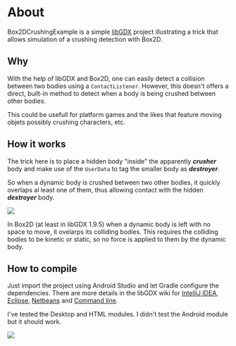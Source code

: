 About
=

Box2DCrushingExample is a simple [libGDX](https://github.com/libgdx/libgdx) project illustrating a trick that allows simulation of a crushing detection with Box2D.

Why
-

With the help of libGDX and Box2D, one can easily detect a collision between two bodies using a `ContactListener`. However, this doesn't offers a direct, built-in method to detect when a body is being crushed between other bodies.

This could be usefull for platform games and the likes that feature moving objets possibly crushing characters, etc.

How it works
-

The trick here is to place a hidden body "inside" the apparently ***crusher*** body and make use of the `UserData` to tag the smaller body as ***destroyer***.

So when a dynamic body is crushed between two other bodies, it quickly overlaps al least one of them, thus allowing contact with the hidden ***destroyer*** body.

![](https://molinan2.github.io/box2d-crushing-example/resource/box2d-crushing.png)

In Box2D (at least in libGDX 1.9.5) when a dynamic body is left with no space to move, it ovelarps its colliding bodies. This requires the colliding bodies to be kinetic or static, so no force is applied to them by the dynamic body.

How to compile
-

Just import the project using Android Studio and let Gradle configure the dependencies. There are more details in the libGDX wiki for [IntelliJ IDEA](https://github.com/libgdx/libgdx/wiki/Gradle-and-Intellij-IDEA), [Eclipse](https://github.com/libgdx/libgdx/wiki/Gradle-and-Eclipse), [Netbeans](https://github.com/libgdx/libgdx/wiki/Gradle-and-NetBeans) and [Command line](https://github.com/libgdx/libgdx/wiki/Gradle-on-the-Commandline).

I've tested the Desktop and HTML modules. I didn't test the Android module but it should work.

![](https://molinan2.github.io/box2d-crushing-example/resource/box2d-crushing-desktop.png)